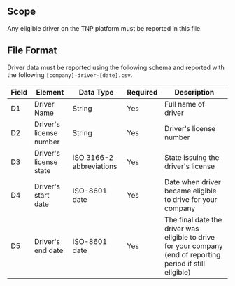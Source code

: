 ## Scope

Any eligible driver on the TNP platform must be reported in this file.

## File Format

Driver data must be reported using the following schema and reported with the following `[company]-driver-[date].csv`.

|  Field  |        Element          |         Data Type        |    Required    |       Description                  |
|---------|-------------------------|--------------------------|----------------|------------------------------------|
|   D1    | Driver Name             | String                   | Yes            | Full name of driver                |
|   D2    | Driver's license number | String                   | Yes            | Driver's license number            |
|   D3    | Driver's license state  | ISO 3166-2 abbreviations | Yes            | State issuing the driver's license |
|   D4    | Driver's start date     | ISO-8601 date            | Yes            | Date when driver became eligible to drive for your company |
|   D5    | Driver's end date       | ISO-8601 date            | Yes            | The final date the driver was eligible to drive for your company (end of reporting period if still eligible) |